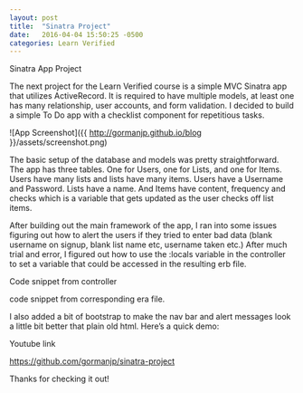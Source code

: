 ```yaml
---
layout: post
title:  "Sinatra Project"
date:   2016-04-04 15:50:25 -0500
categories: Learn Verified
---
```

Sinatra App Project

The next project for the Learn Verified course is a simple MVC Sinatra app that utilizes ActiveRecord.  It is required to have multiple models, at least one has many relationship, user accounts, and form validation.  I decided to build a simple To Do app with a checklist component for repetitious tasks.  

![App Screenshot]({{ http://gormanjp.github.io/blog }}/assets/screenshot.png)

The basic setup of the database and models was pretty straightforward.  The app has three tables.  One for Users, one for Lists, and one for Items.  Users have many lists and lists have many items.  Users have a Username and Password.  Lists have a name.  And Items have content, frequency and checks which is a variable that gets updated as the user checks off list items.  

After building out the main framework of the app, I ran into some issues figuring out how to alert the users if they tried to enter bad data (blank username on signup, blank list name etc, username taken etc.)  After much trial and error, I figured out how to use the :locals variable in the controller to set a variable that could be accessed in the resulting erb file.  

Code snippet from controller

code snippet from corresponding era file.  

I also added a bit of bootstrap to make the nav bar and alert messages look a little bit better that plain old html.  Here’s a quick demo:

Youtube link

https://github.com/gormanjp/sinatra-project

Thanks for checking it out!   
